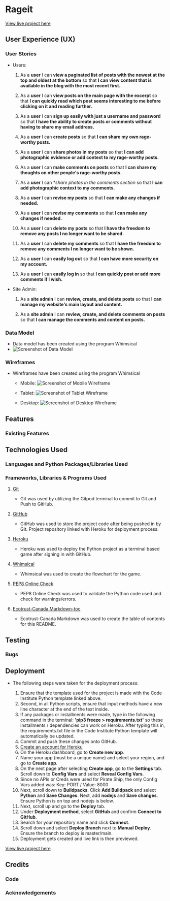 # Rageit

[View live project here](https://rageit.herokuapp.com/)

## User Experience (UX)

### User Stories

- Users: 

    1. As a **user** I can **view a paginated list of posts with the newest at the top and oldest at the bottom** so that **I can view content that is available in the blog with the most recent first.**

    2. As a **user** I can **view posts on the main page with the excerpt** so that **I can quickly read which post seems interesting to me before clicking on it and reading further.**

    3. As a **user** I can **sign up easily with just a username and password** so that **I have the ability to create posts or comments without having to share my email address.**

    4. As a **user** I can **create posts** so that **I can share my own rage-worthy posts.**

    5. As a **user** I can **share photos in my posts** so that **I can add photographic evidence or add context to my rage-worthy posts.**

    6. As a **user** I can **make comments on posts** so that **I can share my thoughts on other people's rage-worthy posts.**

    7. As a **user** I can **share photos in the comments section* so that **I can add photographic context to my comments.**

    8. As a **user** I can **revise my posts** so that **I can make any changes if needed.**

    9. As a **user** I can **revise my comments** so that **I can make any changes if needed.**

    10. As a **user** I can **delete my posts** so that **I have the freedom to remove any posts I no longer want to be shared.**

    11. As a **user** I can **delete my comments** so that **I have the freedom to remove any comments I no longer want to be shown.**

    12. As a **user** I can **easily log out** so that **I can have more security on my account.**

    13. As a **user** I can **easily log in** so that **I can quickly post or add more comments if I wish.**

- Site Admin: 

    1. As a **site admin** I can **review, create, and delete posts** so that **I can manage my website's main layout and content.**

    2. As a **site admin** I can **review, create, and delete comments on posts** so that **I can manage the comments and content on posts.**

### Data Model

- Data model has been created using the program Whimsical
- ![Screenshot of Data Model](documentation/datamodel.png)

### Wireframes

- Wireframes have been created using the program Whimsical

    - Mobile: 
        ![Screenshot of Mobile Wireframe](documentation/wireframes/mobile_wireframe.png)

    - Tablet: 
        ![Screenshot of Tablet Wireframe](documentation/wireframes/tablet_wireframe.png)

    - Desktop:
        ![Screenshot of Desktop Wireframe](documentation/wireframes/desktop_wireframe.png)

## Features

### Existing Features

## Technologies Used

### Languages and Python Packages/Libraries Used

### Frameworks, Libraries & Programs Used

1. [Git](https://git-scm.com/)
    - Git was used by utilizing the Gitpod terminal to commit to Git and Push to GitHub.

2. [GitHub](https://github.com/)
    - GitHub was used to store the project code after being pushed in by Git. Project repository linked with Heroku for deployment process. 

3. [Heroku](https://dashboard.heroku.com/login)
    - Heroku was used to deploy the Python project as a terminal based game after signing in with GitHub. 

4. [Whimsical](https://whimsical.com)
    - Whimsical was used to create the flowchart for the game. 

5. [PEP8 Online Check](http://pep8online.com/)
    - PEP8 Online Check was used to validate the Python code used and check for warnings/errors. 

6.  [Ecotrust-Canada Markdown-toc](https://ecotrust-canada.github.io/markdown-toc/)
    - Ecotrust-Canada Markdown was used to create the table of contents for this README. 

## Testing

### Bugs

## Deployment

- The following steps were taken for the deployment process:

    1. Ensure that the template used for the project is made with the Code Institute Python template linked above. 
    2. Second, in all Python scripts, ensure that input methods have a new line character at the end of the text inside.
    3. If any packages or installments were made, type in the following command in the terminal: **'pip3 freeze > requirements.txt'** so these installments / dependencies can work on Heroku. After typing this in, the requirements.txt file in the Code Institute Python template will automatically be updated. 
    4. Commit and push these changes onto GitHub.
    5. [Create an account for Heroku](https://id.heroku.com/login)
    6. On the Heroku dashboard, go to **Create new app**. 
    7. Name your app (must be a unique name) and select your region, and go to **Create app**.
    8. On the next page after selecting **Create app**, go to the **Settings** tab. Scroll down to **Config Vars** and select **Reveal Config Vars**.
    9. Since no APIs or Creds were used for Pirate Ship, the only Config Vars added was:
    Key: PORT / 
    Value: 8000
    10. Next, scroll down to **Buildpacks**. Click **Add Buildpack** and select **Python** and **Save Changes**. Next, add **nodejs** and **Save changes**. Ensure Python is on top and nodejs is below. 
    11. Next, scroll up and go to the **Deploy** tab.
    12. Under **Deployment method**, select **GitHub** and confirm **Connect to GitHub**. 
    13. Search for your repository name and click **Connect**.
    14. Scroll down and select **Deploy Branch** next to **Manual Deploy**. Ensure the branch to deploy is master/main. 
    15. Deployment gets created and live link is then previewed. 

[View live project here](https://pirate-ship54.herokuapp.com/)

## Credits

### Code

### Acknowledgements













